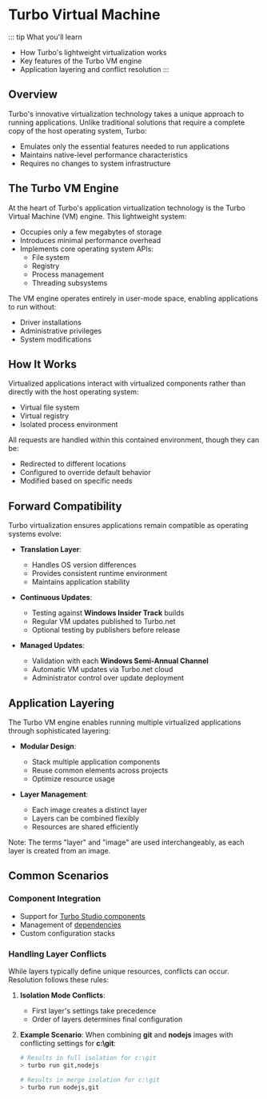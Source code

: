 # Turbo Virtual Machine

::: tip What you'll learn
- How Turbo's lightweight virtualization works
- Key features of the Turbo VM engine
- Application layering and conflict resolution
:::

## Overview

Turbo's innovative virtualization technology takes a unique approach to running applications. Unlike traditional solutions that require a complete copy of the host operating system, Turbo:
- Emulates only the essential features needed to run applications
- Maintains native-level performance characteristics
- Requires no changes to system infrastructure

## The Turbo VM Engine

At the heart of Turbo's application virtualization technology is the Turbo Virtual Machine (VM) engine. This lightweight system:
- Occupies only a few megabytes of storage
- Introduces minimal performance overhead
- Implements core operating system APIs:
  - File system
  - Registry
  - Process management
  - Threading subsystems

The VM engine operates entirely in user-mode space, enabling applications to run without:
- Driver installations
- Administrative privileges
- System modifications

## How It Works

Virtualized applications interact with virtualized components rather than directly with the host operating system:
- Virtual file system
- Virtual registry
- Isolated process environment

All requests are handled within this contained environment, though they can be:
- Redirected to different locations
- Configured to override default behavior
- Modified based on specific needs

## Forward Compatibility

Turbo virtualization ensures applications remain compatible as operating systems evolve:

- **Translation Layer**: 
  - Handles OS version differences
  - Provides consistent runtime environment
  - Maintains application stability

- **Continuous Updates**:
  - Testing against **Windows Insider Track** builds
  - Regular VM updates published to Turbo.net
  - Optional testing by publishers before release

- **Managed Updates**:
  - Validation with each **Windows Semi-Annual Channel**
  - Automatic VM updates via Turbo.net cloud
  - Administrator control over update deployment

## Application Layering

The Turbo VM engine enables running multiple virtualized applications through sophisticated layering:

- **Modular Design**:
  - Stack multiple application components
  - Reuse common elements across projects
  - Optimize resource usage

- **Layer Management**:
  - Each image creates a distinct layer
  - Layers can be combined flexibly
  - Resources are shared efficiently

Note: The terms "layer" and "image" are used interchangeably, as each layer is created from an image.

## Common Scenarios

### Component Integration
- Support for [Turbo Studio components](/studio/working-with-turbo-studio/configuration.html#layers-settings)
- Management of [dependencies](/client/dependencies/dependencies)
- Custom configuration stacks

### Handling Layer Conflicts

While layers typically define unique resources, conflicts can occur. Resolution follows these rules:

1. **Isolation Mode Conflicts**:
   - First layer's settings take precedence
   - Order of layers determines final configuration

2. **Example Scenario**:
   When combining **git** and **nodejs** images with conflicting settings for **c:\git**:

   ```bash
   # Results in full isolation for c:\git
   > turbo run git,nodejs

   # Results in merge isolation for c:\git
   > turbo run nodejs,git
   ```
